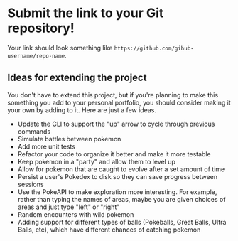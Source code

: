 # Submit the link to your Git repository!

Your link should look something like `https://github.com/gihub-username/repo-name`.

## Ideas for extending the project

You don't have to extend this project, but if you're planning to make this something you add to your personal portfolio, you should consider making it your own by adding to it. Here are just a few ideas.

* Update the CLI to support the "up" arrow to cycle through previous commands
* Simulate battles between pokemon
* Add more unit tests
* Refactor your code to organize it better and make it more testable
* Keep pokemon in a "party" and allow them to level up
* Allow for pokemon that are caught to evolve after a set amount of time
* Persist a user's Pokedex to disk so they can save progress between sessions
* Use the PokeAPI to make exploration more interesting. For example, rather than typing the names of areas, maybe you are given choices of areas and just type "left" or "right"
* Random encounters with wild pokemon
* Adding support for different types of balls (Pokeballs, Great Balls, Ultra Balls, etc), which have different chances of catching pokemon
